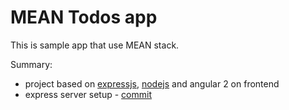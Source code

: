 # MEAN Todos app

This is sample app that use MEAN stack.

Summary: 
- project based on [expressjs](https://expressjs.com), [nodejs](https://nodejs.org) and angular 2 on frontend
- express server setup - [commit ](https://github.com/branecko/mean-todo-app/commit/5511da39dccb6e15eb7a5c2340d884c6dfe3f263)